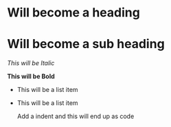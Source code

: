 Will become a heading
==============

Will become a sub heading
==============

*This will be Italic*

**This will be Bold**

- This will be a list item
- This will be a list item

    Add a indent and this will end up as code

